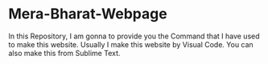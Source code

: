 # Mera-Bharat-Webpage
In this Repository, I am gonna to provide you the Command that I have used to make this website. Usually I make this website by Visual Code. You can also make this from Sublime Text. 

